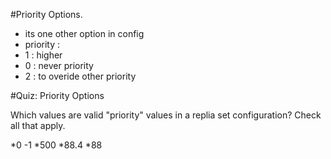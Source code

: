 #Priority Options.

- its one other option in config 
- priority : <n>
- 1 : higher
- 0 : never priority
- 2 : to overide other priority

#Quiz: Priority Options

Which values are valid "priority" values in a replia set configuration? Check all that apply.

*0
-1
*500
*88.4
*88
